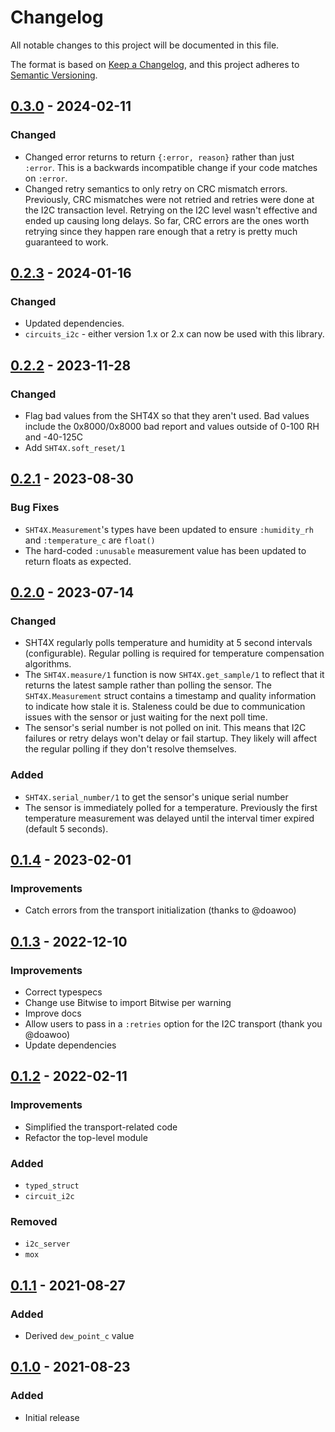 # Changelog

All notable changes to this project will be documented in this file.

The format is based on [Keep a Changelog](https://keepachangelog.com/en/1.0.0/),
and this project adheres to [Semantic Versioning](https://semver.org/spec/v2.0.0.html).

## [0.3.0] - 2024-02-11

### Changed

* Changed error returns to return `{:error, reason}` rather than just `:error`.
  This is a backwards incompatible change if your code matches on `:error`.
* Changed retry semantics to only retry on CRC mismatch errors. Previously, CRC
  mismatches were not retried and retries were done at the I2C transaction
  level. Retrying on the I2C level wasn't effective and ended up causing long
  delays. So far, CRC errors are the ones worth retrying since they happen rare
  enough that a retry is pretty much guaranteed to work.

## [0.2.3] - 2024-01-16

### Changed

* Updated dependencies.
* `circuits_i2c` - either version 1.x or 2.x can now be used with this library.

## [0.2.2] - 2023-11-28

### Changed

* Flag bad values from the SHT4X so that they aren't used. Bad values include
  the 0x8000/0x8000 bad report and values outside of 0-100 RH and -40-125C
* Add `SHT4X.soft_reset/1`

## [0.2.1] - 2023-08-30

### Bug Fixes
* `SHT4X.Measurement`'s types have been updated to ensure `:humidity_rh` and `:temperature_c` are `float()`
* The hard-coded `:unusable` measurement value has been updated to return floats as expected.

## [0.2.0] - 2023-07-14

### Changed

* SHT4X regularly polls temperature and humidity at 5 second intervals
  (configurable). Regular polling is required for temperature compensation
  algorithms.
* The `SHT4X.measure/1` function is now `SHT4X.get_sample/1` to reflect that it
  returns the latest sample rather than polling the sensor. The `SHT4X.Measurement`
  struct contains a timestamp and quality information to indicate how stale it
  is. Staleness could be due to communication issues with the sensor or just
  waiting for the next poll time.
* The sensor's serial number is not polled on init. This means that I2C failures
  or retry delays won't delay or fail startup. They likely will affect the
  regular polling if they don't resolve themselves.

### Added

* `SHT4X.serial_number/1` to get the sensor's unique serial number
* The sensor is immediately polled for a temperature. Previously the first
  temperature measurement was delayed until the interval timer expired (default 5
  seconds).

## [0.1.4] - 2023-02-01
### Improvements
* Catch errors from the transport initialization (thanks to @doawoo)

## [0.1.3] - 2022-12-10
### Improvements
* Correct typespecs
* Change use Bitwise to import Bitwise per warning
* Improve docs
* Allow users to pass in a `:retries` option for the I2C transport (thank you @doawoo)
* Update dependencies

## [0.1.2] - 2022-02-11
### Improvements
- Simplified the transport-related code
- Refactor the top-level module

### Added
- `typed_struct`
- `circuit_i2c`

### Removed
- `i2c_server`
- `mox`

## [0.1.1] - 2021-08-27
### Added
- Derived `dew_point_c` value

## [0.1.0] - 2021-08-23
### Added
- Initial release

[0.3.0]: https://github.com/elixir-sensors/sht4x/compare/v0.2.3..v0.3.0
[0.2.3]: https://github.com/elixir-sensors/sht4x/compare/v0.2.2..v0.2.3
[0.2.2]: https://github.com/elixir-sensors/sht4x/compare/v0.2.1..v0.2.2
[0.2.1]: https://github.com/elixir-sensors/sht4x/compare/v0.2.0..v0.2.1
[0.2.0]: https://github.com/elixir-sensors/sht4x/compare/v0.1.4..v0.2.0
[0.1.4]: https://github.com/elixir-sensors/sht4x/compare/v0.1.3..v0.1.4
[0.1.3]: https://github.com/elixir-sensors/sht4x/compare/v0.1.2..v0.1.3
[0.1.2]: https://github.com/elixir-sensors/sht4x/compare/v0.1.1..v0.1.2
[0.1.1]: https://github.com/elixir-sensors/sht4x/compare/v0.1.0..v0.1.1
[0.1.0]: https://github.com/elixir-sensors/sht4x/releases/tag/v0.1.0
